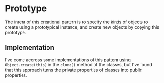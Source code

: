 # Prototype

The intent of this creational pattern is to specify the kinds of objects to create using a prototypical instance, and create new objects by copying this prototype.

## Implementation

I've come accross some implementations of this pattern using `Object.create(this)` in the `clone()` method of the classes, but I've found that this approach turns the private properties of classes into public properties.
